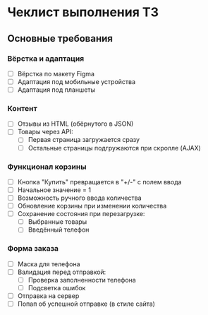 # Чеклист выполнения ТЗ

## Основные требования

### Вёрстка и адаптация

- [ ] Вёрстка по макету Figma
- [ ] Адаптация под мобильные устройства
- [ ] Адаптация под планшеты

### Контент

- [ ] Отзывы из HTML (обёрнутого в JSON)
- [ ] Товары через API:
  - [ ] Первая страница загружается сразу
  - [ ] Остальные страницы подгружаются при скролле (AJAX)

### Функционал корзины

- [ ] Кнопка "Купить" превращается в "+/-" с полем ввода
- [ ] Начальное значение = 1
- [ ] Возможность ручного ввода количества
- [ ] Обновление корзины при изменении количества
- [ ] Сохранение состояния при перезагрузке:
  - [ ] Выбранные товары
  - [ ] Введённый телефон

### Форма заказа

- [ ] Маска для телефона
- [ ] Валидация перед отправкой:
  - [ ] Проверка заполненности телефона
  - [ ] Подсветка ошибок
- [ ] Отправка на сервер
- [ ] Попап об успешной отправке (в стиле сайта)
